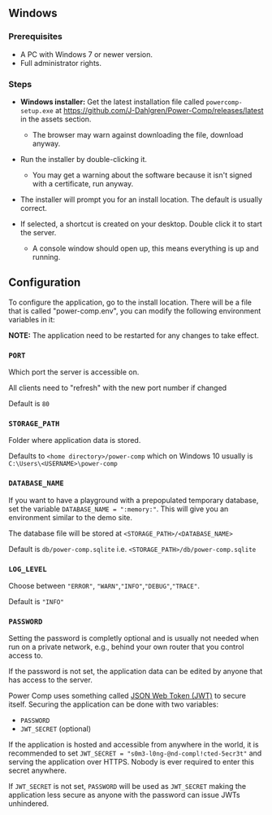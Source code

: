 ## Windows

### Prerequisites

- A PC with Windows 7 or newer version.
- Full administrator rights.

### Steps

- **Windows installer:** Get the latest installation file called `powercomp-setup.exe` at https://github.com/J-Dahlgren/Power-Comp/releases/latest in the assets section.

  - The browser may warn against downloading the file, download anyway.

- Run the installer by double-clicking it.

  - You may get a warning about the software because it isn't signed with a certificate, run anyway.

- The installer will prompt you for an install location. The default is usually correct.

- If selected, a shortcut is created on your desktop. Double click it to start the server.
  - A console window should open up, this means everything is up and running.

## Configuration

To configure the application, go to the install location.
There will be a file that is called "power-comp.env", you can modify the following environment variables in it:

**NOTE:** The application need to be restarted for any changes to take effect.

### `PORT`

Which port the server is accessible on.

All clients need to "refresh" with the new port number if changed

Default is `80`

### `STORAGE_PATH`

Folder where application data is stored.

Defaults to `<home directory>/power-comp` which on Windows 10 usually is `C:\Users\<USERNAME>\power-comp`

### `DATABASE_NAME`

If you want to have a playground with a prepopulated temporary database, set the variable `DATABASE_NAME = ":memory:"`. This will give you an environment similar to the demo site.

The database file will be stored at `<STORAGE_PATH>/<DATABASE_NAME>`

Default is `db/power-comp.sqlite` i.e. `<STORAGE_PATH>/db/power-comp.sqlite`

### `LOG_LEVEL`

Choose between `"ERROR"`, `"WARN"`,`"INFO"`,`"DEBUG"`,`"TRACE"`.

Default is `"INFO"`

### `PASSWORD`

Setting the password is completly optional and is usually not needed when run on a private network, e.g., behind your own router that you control access to.

If the password is not set, the application data can be edited by anyone that has access to the server.

Power Comp uses something called [JSON Web Token (JWT)](https://jwt.io/introduction) to secure itself.
Securing the application can be done with two variables:

- `PASSWORD`
- `JWT_SECRET` (optional)

If the application is hosted and accessible from anywhere in the world, it is recommended to set
`JWT_SECRET = "s0m3-l0ng-@nd-compl!cted-5ecr3t"` and serving the application over HTTPS. Nobody is ever required to enter this secret anywhere.

If `JWT_SECRET` is not set, `PASSWORD` will be used as `JWT_SECRET` making the application less secure as anyone with the password can issue JWTs unhindered.
